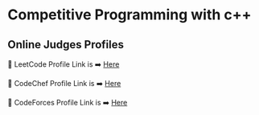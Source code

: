 # Competitive Programming with c++

## Online Judges Profiles

:boy: LeetCode Profile Link is :arrow_right: [Here](https://leetcode.com/aamHimel/)

:boy: CodeChef Profile Link is :arrow_right: [Here](https://www.codechef.com/users/aam_himel)

:boy: CodeForces Profile Link is :arrow_right: [Here](https://codeforces.com/profile/aam_Himel)
